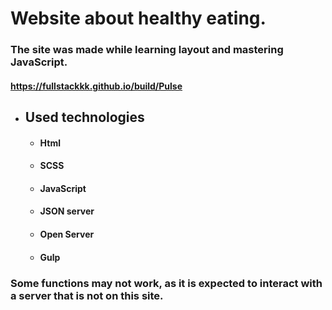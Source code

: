 # Website about healthy eating.

### The site was made while learning layout and mastering JavaScript.

#### https://fullstackkk.github.io/build/Pulse

- ## Used technologies
  - #### Html
  - #### SCSS
  - #### JavaScript
  - #### JSON server
  - #### Open Server
  - #### Gulp

### Some functions may not work, as it is expected to interact with a server that is not on this site.
